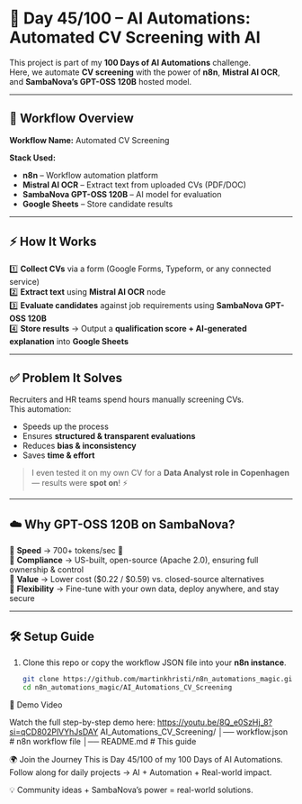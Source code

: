 # 🚀 Day 45/100 – AI Automations: Automated CV Screening with AI  

This project is part of my **100 Days of AI Automations** challenge.  
Here, we automate **CV screening** with the power of **n8n**, **Mistral AI OCR**, and **SambaNova’s GPT-OSS 120B** hosted model.  

---

## 🔹 Workflow Overview  
**Workflow Name:** Automated CV Screening  

**Stack Used:**  
- **n8n** – Workflow automation platform  
- **Mistral AI OCR** – Extract text from uploaded CVs (PDF/DOC)  
- **SambaNova GPT-OSS 120B** – AI model for evaluation  
- **Google Sheets** – Store candidate results  

---

## ⚡ How It Works  

1️⃣ **Collect CVs** via a form (Google Forms, Typeform, or any connected service)  
2️⃣ **Extract text** using **Mistral AI OCR** node  
3️⃣ **Evaluate candidates** against job requirements using **SambaNova GPT-OSS 120B**  
4️⃣ **Store results** → Output a **qualification score + AI-generated explanation** into **Google Sheets**  

---

## ✅ Problem It Solves  
Recruiters and HR teams spend hours manually screening CVs.  
This automation:  
- Speeds up the process  
- Ensures **structured & transparent evaluations**  
- Reduces **bias & inconsistency**  
- Saves **time & effort**  

> I even tested it on my own CV for a **Data Analyst role in Copenhagen** — results were **spot on**! ⚡  

---

## ☁️ Why GPT-OSS 120B on SambaNova?  

🔹 **Speed** → 700+ tokens/sec 🚀  
🔹 **Compliance** → US-built, open-source (Apache 2.0), ensuring full ownership & control  
🔹 **Value** → Lower cost ($0.22 / $0.59) vs. closed-source alternatives  
🔹 **Flexibility** → Fine-tune with your own data, deploy anywhere, and stay secure  

---

## 🛠️ Setup Guide  

1. Clone this repo or copy the workflow JSON file into your **n8n instance**.  
   ```bash
   git clone https://github.com/martinkhristi/n8n_automations_magic.git
   cd n8n_automations_magic/AI_Automations_CV_Screening
🎥 Demo Video

Watch the full step-by-step demo here:
https://youtu.be/8Q_e0SzHj_8?si=qCD802PlVYhJsDAY
AI_Automations_CV_Screening/
│── workflow.json      # n8n workflow file
│── README.md          # This guide

🌍 Join the Journey
This is Day 45/100 of my 100 Days of AI Automations.
Follow along for daily projects → AI + Automation + Real-world impact.

💡 Community ideas + SambaNova’s power = real-world solutions.


